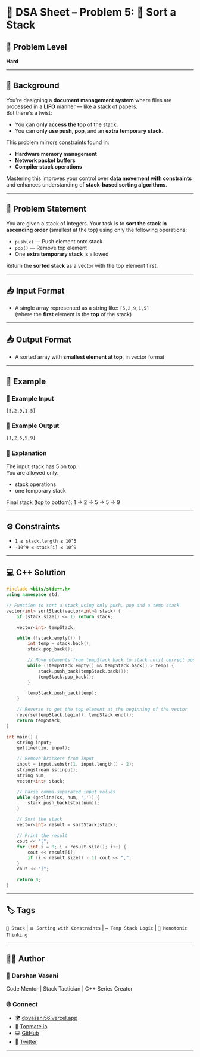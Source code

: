 # 🔐 DSA Sheet – Problem 5: 🔻 Sort a Stack

## 🧠 Problem Level  
**Hard**

---

## 🧩 Background  

You're designing a **document management system** where files are processed in a **LIFO** manner — like a stack of papers.  
But there's a twist:  
- You can **only access the top** of the stack.
- You can **only use push, pop**, and an **extra temporary stack**.

This problem mirrors constraints found in:
- **Hardware memory management**
- **Network packet buffers**
- **Compiler stack operations**

Mastering this improves your control over **data movement with constraints** and enhances understanding of **stack-based sorting algorithms**.

---

## 📝 Problem Statement  

You are given a stack of integers. Your task is to **sort the stack in ascending order** (smallest at the top) using only the following operations:
- `push(x)` — Push element onto stack  
- `pop()` — Remove top element  
- One **extra temporary stack** is allowed

Return the **sorted stack** as a vector with the top element first.

---

## 📥 Input Format  

- A single array represented as a string like: `[5,2,9,1,5]`  
  (where the **first** element is the **top** of the stack)

---

## 📤 Output Format  

- A sorted array with **smallest element at top**, in vector format

---

## 🧪 Example  

### 🔹 Example Input  
```
[5,2,9,1,5]
```

### 🔹 Example Output  
```
[1,2,5,5,9]
```

### 🧠 Explanation  
The input stack has 5 on top.  
You are allowed only:
- stack operations  
- one temporary stack

Final stack (top to bottom): 1 → 2 → 5 → 5 → 9

---

## ⚙️ Constraints  
- `1 ≤ stack.length ≤ 10^5`  
- `-10^9 ≤ stack[i] ≤ 10^9`  

---

## 💻 C++ Solution  

```cpp
#include <bits/stdc++.h>
using namespace std;

// Function to sort a stack using only push, pop and a temp stack
vector<int> sortStack(vector<int>& stack) {
    if (stack.size() <= 1) return stack;

    vector<int> tempStack;

    while (!stack.empty()) {
        int temp = stack.back();
        stack.pop_back();

        // Move elements from tempStack back to stack until correct position found
        while (!tempStack.empty() && tempStack.back() > temp) {
            stack.push_back(tempStack.back());
            tempStack.pop_back();
        }

        tempStack.push_back(temp);
    }

    // Reverse to get the top element at the beginning of the vector
    reverse(tempStack.begin(), tempStack.end());
    return tempStack;
}

int main() {
    string input;
    getline(cin, input);

    // Remove brackets from input
    input = input.substr(1, input.length() - 2);
    stringstream ss(input);
    string num;
    vector<int> stack;

    // Parse comma-separated input values
    while (getline(ss, num, ',')) {
        stack.push_back(stoi(num));
    }

    // Sort the stack
    vector<int> result = sortStack(stack);

    // Print the result
    cout << "[";
    for (int i = 0; i < result.size(); i++) {
        cout << result[i];
        if (i < result.size() - 1) cout << ",";
    }
    cout << "]";

    return 0;
}
```

---

## 🏷️ Tags  
`🧱 Stack` | `📊 Sorting with Constraints` | `↔️ Temp Stack Logic` | `🧠 Monotonic Thinking`

---

## 👨‍💻 Author  

### 🚀 **Darshan Vasani**  
Code Mentor | Stack Tactician | C++ Series Creator  

### 🌐 Connect  
- 🌍 [dpvasani56.vercel.app](https://dpvasani56.vercel.app)  
- 💬 [Topmate.io](https://topmate.io/dpvasani56)  
- 💻 [GitHub](https://github.com/dpvasani)  
- 🧵 [Twitter](https://x.com/vasanidarshan56)

--- 
